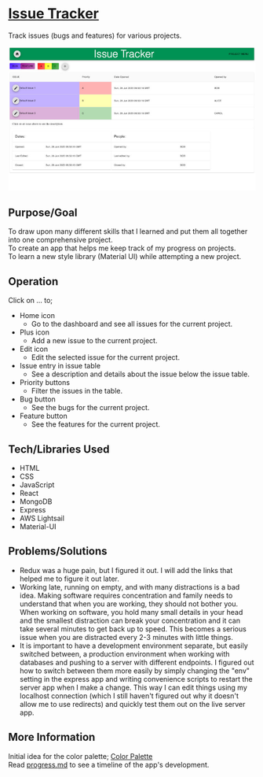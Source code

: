 # [Issue Tracker]()
Track issues (bugs and features) for various projects.  


![Screenshot](screenshot.jpg)


## Purpose/Goal
To draw upon many different skills that I learned and put them all together into one comprehensive project.  
To create an app that helps me keep track of my progress on projects.  
To learn a new style library (Material UI) while attempting a new project.


## Operation
Click on ... to;
* Home icon
    * Go to the dashboard and see all issues for the current project.
* Plus icon
    * Add a new issue to the current project.
* Edit icon
    * Edit the selected issue for the current project.
* Issue entry in issue table
    * See a description and details about the issue below the issue table.
* Priority buttons
    * Filter the issues in the table.
* Bug button
    * See the bugs for the current project.
* Feature button
    * See the features for the current project.


## Tech/Libraries Used
* HTML
* CSS
* JavaScript
* React
* MongoDB
* Express
* AWS Lightsail
* Material-UI


## Problems/Solutions
* Redux was a huge pain, but I figured it out. I will add the links that helped me to figure it out later.
* Working late, running on empty, and with many distractions is a bad idea. Making software requires concentration and family needs to understand that when you are working, they should not bother you. When working on software, you hold many small details in your head and the smallest distraction can break your concentration and it can take several minutes to get back up to speed. This becomes a serious issue when you are distracted every 2-3 minutes with little things.  
* It is important to have a development environment separate, but easily switched between, a production environment when working with databases and pushing to a server with different endpoints. I figured out how to switch between them more easily by simply changing the "env" setting in the express app and writing convenience scripts to restart the server app when I make a change. This way I can edit things using my localhost connection (which I still haven't figured out why it doesn't allow me to use redirects) and quickly test them out on the live server app.


## More Information
Initial idea for the color palette; [Color Palette](https://paletton.com/#uid=72L1v0kYO++d5FSpKAmVit9++ka)  
Read [progress.md](progress.md) to see a timeline of the app's development.
